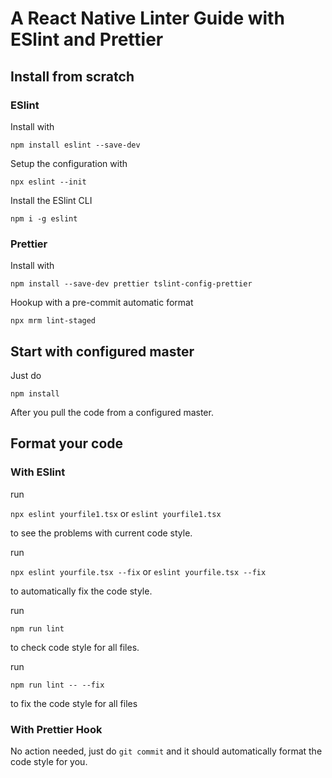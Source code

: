 # A React Native Linter Guide with ESlint and Prettier

## Install from scratch

### ESlint

Install with 

`npm install eslint --save-dev`

Setup the configuration with 

`npx eslint --init`

Install the ESlint CLI

`npm i -g eslint`

### Prettier

Install with

`npm install --save-dev prettier tslint-config-prettier`

Hookup with a pre-commit automatic format

`npx mrm lint-staged`

## Start with configured master

Just do

`npm install`

After you pull the code from a configured master.

## Format your code

### With ESlint

run

`npx eslint yourfile1.tsx` or `eslint yourfile1.tsx`

to see the problems with current code style.

run

`npx eslint yourfile.tsx --fix` or `eslint yourfile.tsx --fix` 

to automatically fix the code style.

run

`npm run lint`

to check code style for all files.

run

`npm run lint -- --fix`

to fix the code style for all files

### With Prettier Hook 

No action needed, just do `git commit` and it should automatically format the code style for you.







